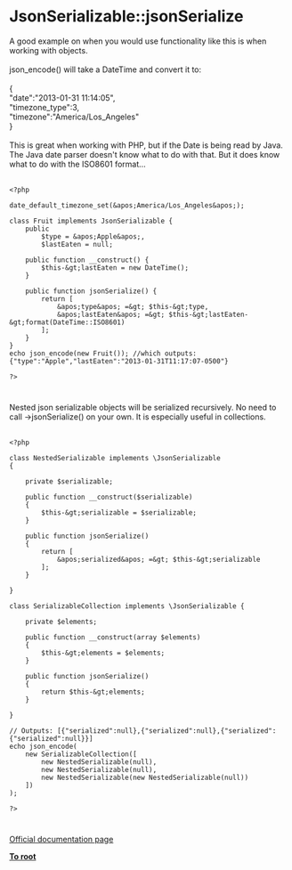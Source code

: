 # JsonSerializable::jsonSerialize



A good example on when you would use functionality like this is when working with objects.<br><br>json_encode() will take a DateTime and convert it to:<br><br>{<br>    "date":"2013-01-31 11:14:05",<br>    "timezone_type":3,<br>    "timezone":"America\/Los_Angeles"<br>}<br><br>This is great when working with PHP, but if the Date is being read by Java.  The Java date parser doesn&apos;t know what to do with that.  But it does know what to do with the ISO8601 format...<br><br>

```
<?php

date_default_timezone_set(&apos;America/Los_Angeles&apos;);

class Fruit implements JsonSerializable {
    public
        $type = &apos;Apple&apos;,
        $lastEaten = null;

    public function __construct() {
        $this-&gt;lastEaten = new DateTime();
    }

    public function jsonSerialize() {
        return [
            &apos;type&apos; =&gt; $this-&gt;type,
            &apos;lastEaten&apos; =&gt; $this-&gt;lastEaten-&gt;format(DateTime::ISO8601)
        ];
    }
}
echo json_encode(new Fruit()); //which outputs: {"type":"Apple","lastEaten":"2013-01-31T11:17:07-0500"}

?>
```
  

#

Nested json serializable objects will be serialized recursively. No need to call -&gt;jsonSerialize() on your own. It is especially useful in collections.<br><br>

```
<?php

class NestedSerializable implements \JsonSerializable
{

    private $serializable;

    public function __construct($serializable)
    {
        $this-&gt;serializable = $serializable;
    }

    public function jsonSerialize()
    {
        return [
            &apos;serialized&apos; =&gt; $this-&gt;serializable
        ];
    }

}

class SerializableCollection implements \JsonSerializable {

    private $elements;

    public function __construct(array $elements)
    {
        $this-&gt;elements = $elements;
    }

    public function jsonSerialize()
    {
        return $this-&gt;elements;
    }

}

// Outputs: [{"serialized":null},{"serialized":null},{"serialized":{"serialized":null}}]
echo json_encode(
    new SerializableCollection([
        new NestedSerializable(null),
        new NestedSerializable(null),
        new NestedSerializable(new NestedSerializable(null))
    ])
);

?>
```
  

#

[Official documentation page](https://www.php.net/manual/en/jsonserializable.jsonserialize.php)

**[To root](/README.md)**